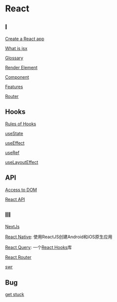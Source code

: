 # React

## I

[Create a React app](react-create-app.md)

[What is jsx](react-jsx.md)

[Glossary](react-glossary.md)

[Render Element](react-render-element.md)

[Component](react-component.md)

[Features](react-features.md)

[Router](react-router.md)

## Hooks

[Rules of Hooks](react-rules-of-hooks.md)

[useState](react-hooks-usestate.md)

[useEffect](react-hooks-useeffect.md)

[useRef](react-hooks-useref.md)

[useLayoutEffect](react-hooks-uselayouteffect.md)

## API

[Access to DOM](react-api-refs.md)

[React API](react-api.md)

## III

[NextJs](nextjs.md)

[React Native](react-native.md): 使用ReactJS创建Android和iOS原生应用

[React Query](react-query.md): 一个[React Hooks]()库

[React Router](react-router-dom.md)

[swr](react-swr.md)

## Bug

[get stuck](react-learn-from-bug.md)
